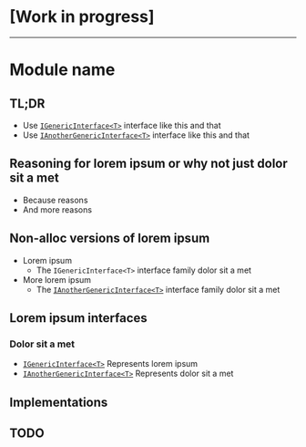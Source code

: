# [Work in progress]

---

# Module name

## TL;DR

- Use [`IGenericInterface<T>`](IGenericInterface.md) interface like this and that
- Use [`IAnotherGenericInterface<T>`](IAnotherGenericInterface.md) interface like this and that

## Reasoning for lorem ipsum or why not just dolor sit a met

- Because reasons
- And more reasons

## Non-alloc versions of lorem ipsum

- Lorem ipsum
 	- The `IGenericInterface<T>` interface family dolor sit a met
- More lorem ipsum
 	- The [`IAnotherGenericInterface<T>`](IAnotherGenericInterface.md)  interface family dolor sit a met

## Lorem ipsum interfaces

### Dolor sit a met

- [`IGenericInterface<T>`](IGenericInterface.md) Represents lorem ipsum
- [`IAnotherGenericInterface<T>`](IAnotherGenericInterface.md)  Represents dolor sit a met

## Implementations

## TODO
